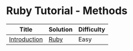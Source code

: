 # Ruby Tutorial - Methods

| Title | Solution | Difficulty |
| ----- | -------- | ---------- |
| [Introduction](https://www.hackerrank.com/challenges/ruby-methods-introduction) | [Ruby](./Introduction/main.rb) | Easy |
